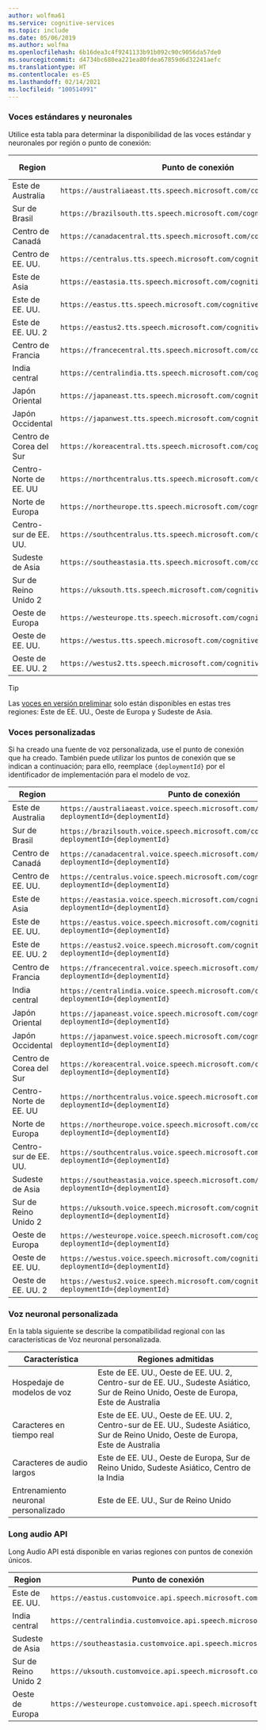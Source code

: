 ```yaml
---
author: wolfma61
ms.service: cognitive-services
ms.topic: include
ms.date: 05/06/2019
ms.author: wolfma
ms.openlocfilehash: 6b16dea3c4f9241133b91b092c90c9056da57de0
ms.sourcegitcommit: d4734bc680ea221ea80fdea67859d6d32241aefc
ms.translationtype: HT
ms.contentlocale: es-ES
ms.lasthandoff: 02/14/2021
ms.locfileid: "100514991"
---
```

### <a name="standard-and-neural-voices"></a>Voces estándares y neuronales

Utilice esta tabla para determinar la disponibilidad de las voces estándar y neuronales por región o punto de conexión:

| Region | Punto de conexión | Voces neuronales | Voces estándar |
|--------|----------|-----------------|---------------|
| Este de Australia | `https://australiaeast.tts.speech.microsoft.com/cognitiveservices/v1` | Sí | Sí |
| Sur de Brasil | `https://brazilsouth.tts.speech.microsoft.com/cognitiveservices/v1` | No | Sí |
| Centro de Canadá | `https://canadacentral.tts.speech.microsoft.com/cognitiveservices/v1` | Sí | Sí |
| Centro de EE. UU. | `https://centralus.tts.speech.microsoft.com/cognitiveservices/v1` | No | Sí |
| Este de Asia | `https://eastasia.tts.speech.microsoft.com/cognitiveservices/v1` | No | Sí |
| Este de EE. UU. | `https://eastus.tts.speech.microsoft.com/cognitiveservices/v1` | Sí | Sí |
| Este de EE. UU. 2 | `https://eastus2.tts.speech.microsoft.com/cognitiveservices/v1` | No | Sí |
| Centro de Francia | `https://francecentral.tts.speech.microsoft.com/cognitiveservices/v1` | No | Sí |
| India central | `https://centralindia.tts.speech.microsoft.com/cognitiveservices/v1` | Sí | Sí |
| Japón Oriental | `https://japaneast.tts.speech.microsoft.com/cognitiveservices/v1` | No | Sí |
| Japón Occidental | `https://japanwest.tts.speech.microsoft.com/cognitiveservices/v1` | No | Sí |
| Centro de Corea del Sur | `https://koreacentral.tts.speech.microsoft.com/cognitiveservices/v1` | No | Sí |
| Centro-Norte de EE. UU | `https://northcentralus.tts.speech.microsoft.com/cognitiveservices/v1` | No | Sí |
| Norte de Europa | `https://northeurope.tts.speech.microsoft.com/cognitiveservices/v1` | No | Sí |
| Centro-sur de EE. UU. | `https://southcentralus.tts.speech.microsoft.com/cognitiveservices/v1` | Sí | Sí |
| Sudeste de Asia | `https://southeastasia.tts.speech.microsoft.com/cognitiveservices/v1` | Sí | Sí |
| Sur de Reino Unido 2 | `https://uksouth.tts.speech.microsoft.com/cognitiveservices/v1` | Sí | Sí |
| Oeste de Europa | `https://westeurope.tts.speech.microsoft.com/cognitiveservices/v1` | Sí | Sí |
| Oeste de EE. UU. | `https://westus.tts.speech.microsoft.com/cognitiveservices/v1` | No | Sí |
| Oeste de EE. UU. 2 | `https://westus2.tts.speech.microsoft.com/cognitiveservices/v1` | Sí | Sí |

> [!TIP]
> Las [voces en versión preliminar](../articles/cognitive-services/Speech-Service/language-support.md#neural-voices-in-preview) solo están disponibles en estas tres regiones: Este de EE. UU., Oeste de Europa y Sudeste de Asia.

### <a name="custom-voices"></a>Voces personalizadas

Si ha creado una fuente de voz personalizada, use el punto de conexión que ha creado. También puede utilizar los puntos de conexión que se indican a continuación; para ello, reemplace `{deploymentId}` por el identificador de implementación para el modelo de voz.

| Region | Punto de conexión |
|--------|----------|
| Este de Australia | `https://australiaeast.voice.speech.microsoft.com/cognitiveservices/v1?deploymentId={deploymentId}` |
| Sur de Brasil | `https://brazilsouth.voice.speech.microsoft.com/cognitiveservices/v1?deploymentId={deploymentId}` |
| Centro de Canadá | `https://canadacentral.voice.speech.microsoft.com/cognitiveservices/v1?deploymentId={deploymentId}` |
| Centro de EE. UU. | `https://centralus.voice.speech.microsoft.com/cognitiveservices/v1?deploymentId={deploymentId}` |
| Este de Asia | `https://eastasia.voice.speech.microsoft.com/cognitiveservices/v1?deploymentId={deploymentId}` |
| Este de EE. UU. | `https://eastus.voice.speech.microsoft.com/cognitiveservices/v1?deploymentId={deploymentId}` |
| Este de EE. UU. 2 | `https://eastus2.voice.speech.microsoft.com/cognitiveservices/v1?deploymentId={deploymentId}` |
| Centro de Francia | `https://francecentral.voice.speech.microsoft.com/cognitiveservices/v1?deploymentId={deploymentId}` |
| India central | `https://centralindia.voice.speech.microsoft.com/cognitiveservices/v1?deploymentId={deploymentId}` |
| Japón Oriental | `https://japaneast.voice.speech.microsoft.com/cognitiveservices/v1?deploymentId={deploymentId}` |
| Japón Occidental | `https://japanwest.voice.speech.microsoft.com/cognitiveservices/v1?deploymentId={deploymentId}` |
| Centro de Corea del Sur | `https://koreacentral.voice.speech.microsoft.com/cognitiveservices/v1?deploymentId={deploymentId}` |
| Centro-Norte de EE. UU | `https://northcentralus.voice.speech.microsoft.com/cognitiveservices/v1?deploymentId={deploymentId}` |
| Norte de Europa | `https://northeurope.voice.speech.microsoft.com/cognitiveservices/v1?deploymentId={deploymentId}` |
| Centro-sur de EE. UU. | `https://southcentralus.voice.speech.microsoft.com/cognitiveservices/v1?deploymentId={deploymentId}` |
| Sudeste de Asia | `https://southeastasia.voice.speech.microsoft.com/cognitiveservices/v1?deploymentId={deploymentId}` |
| Sur de Reino Unido 2 | `https://uksouth.voice.speech.microsoft.com/cognitiveservices/v1?deploymentId={deploymentId}` |
| Oeste de Europa | `https://westeurope.voice.speech.microsoft.com/cognitiveservices/v1?deploymentId={deploymentId}` |
| Oeste de EE. UU. | `https://westus.voice.speech.microsoft.com/cognitiveservices/v1?deploymentId={deploymentId}` |
| Oeste de EE. UU. 2 | `https://westus2.voice.speech.microsoft.com/cognitiveservices/v1?deploymentId={deploymentId}` |

### <a name="custom-neural-voice"></a>Voz neuronal personalizada

En la tabla siguiente se describe la compatibilidad regional con las características de Voz neuronal personalizada.

| Característica | Regiones admitidas |
|---|---|
| Hospedaje de modelos de voz | Este de EE. UU., Oeste de EE. UU. 2, Centro-sur de EE. UU., Sudeste Asiático, Sur de Reino Unido, Oeste de Europa, Este de Australia |
| Caracteres en tiempo real | Este de EE. UU., Oeste de EE. UU. 2, Centro-sur de EE. UU., Sudeste Asiático, Sur de Reino Unido, Oeste de Europa, Este de Australia |
| Caracteres de audio largos | Este de EE. UU., Oeste de Europa, Sur de Reino Unido, Sudeste Asiático, Centro de la India |
| Entrenamiento neuronal personalizado | Este de EE. UU., Sur de Reino Unido |

### <a name="long-audio-api"></a>Long audio API

Long Audio API está disponible en varias regiones con puntos de conexión únicos.

| Region | Punto de conexión |
|--------|----------|
| Este de EE. UU. | `https://eastus.customvoice.api.speech.microsoft.com` |
| India central | `https://centralindia.customvoice.api.speech.microsoft.com` |
| Sudeste de Asia | `https://southeastasia.customvoice.api.speech.microsoft.com` |
| Sur de Reino Unido 2 | `https://uksouth.customvoice.api.speech.microsoft.com` |
| Oeste de Europa | `https://westeurope.customvoice.api.speech.microsoft.com` |
